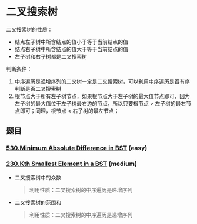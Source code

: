 
# 二叉搜索树

二叉搜索树的性质：

- 结点左子树中所含结点的值小于等于当前结点的值
- 结点右子树中所含结点的值大于等于当前结点的值
- 左子树和右子树都是二叉搜索树

判断条件：

1. 中序遍历是递增序列的二叉树一定是二叉搜索树，可以利用中序遍历是否有序判断是否二叉搜索树
1. 根节点大于所有左子树节点，如果根节点大于左子树的最大值节点即可，因为左子树的最大值位于左子树最右边的节点，所以只要根节点 > 左子树的最右节点即可；同理，根节点 < 右子树的最左节点；

## 题目

### [530.Minimum Absolute Difference in BST](https://github.com/muyids/leetcode/blob/master/algorithms/501-600/530.minimum-absolute-difference-in-bst.md) (easy)

### [230.Kth Smallest Element in a BST](https://github.com/muyids/leetcode/blob/master/algorithms/201-300/230.kth-smallest-element-in-a-bst.md) (medium)

- 二叉搜索树中的众数
    > 利用性质：二叉搜索树的中序遍历是递增序列
- 二叉搜索树的范围和
    > 利用性质：二叉搜索树的中序遍历是递增序列
